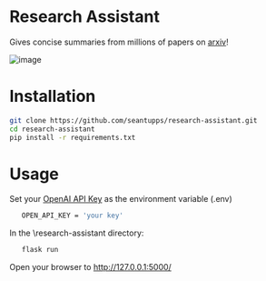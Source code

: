 # Research Assistant

Gives concise summaries from millions of papers on [arxiv](https://arxiv.org/)!


![image](https://github.com/user-attachments/assets/1f4b54c5-6bbe-4b60-b3bc-a34d057ed891)


# Installation
   ```bash
   git clone https://github.com/seantupps/research-assistant.git
   cd research-assistant
   pip install -r requirements.txt
```

# Usage
Set your [OpenAI API Key](https://platform.openai.com/api-keys) as the environment variable (.env)

```bash
   OPEN_API_KEY = 'your key'
```
In the \research-assistant directory:

```bash
   flask run
```
Open your browser to http://127.0.0.1:5000/
